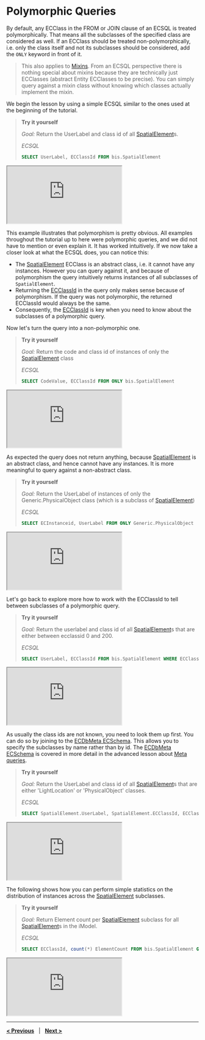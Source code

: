 # Polymorphic Queries

By default, any ECClass in the FROM or JOIN clause of an ECSQL is treated polymorphically. That means all the subclasses of the specified class are considered as well. If an ECClass should be treated non-polymorphically, i.e. only the class itself and not its subclasses should be considered, add the `ONLY` keyword in front of it.

> This also applies to [Mixins](../../bis/guide/fundamentals/mixins.md). From an ECSQL perspective there is nothing special about mixins because they are technically just ECClasses (abstract Entity ECClasses to be precise). You can simply query against a mixin class without knowing which classes actually implement the mixin.

We begin the lesson by using a simple ECSQL similar to the ones used at the beginning of the tutorial.

> **Try it yourself**
>
> *Goal:* Return the UserLabel and class id of all [SpatialElement](../../bis/domains/BisCore.ecschema.md#spatialelement)s.
>
> *ECSQL*
>
> ```sql
> SELECT UserLabel, ECClassId FROM bis.SpatialElement
> ```
>
<iframe class="embedded-console" src="https://imodelconsole.bentley.com/?embedded=true&nosignin=true&imodel=House Sample Bak&query=SELECT UserLabel, ECClassId FROM bis.SpatialElement"></iframe>

This example illustrates that polymorphism is pretty obvious. All examples throughout the tutorial up to here were polymorphic queries, and we did not have to mention or even explain it. It has worked intuitively. If we now take a closer look at what the ECSQL does, you can notice this:

- The [SpatialElement](../../bis/domains/BisCore.ecschema.md#spatialelement) ECClass is an abstract class, i.e. it cannot have any instances. However you can query against it, and because of polymorphism the query intuitively returns instances of all subclasses of `SpatialElement`.
- Returning the [ECClassId](./ECSQLDataTypes.md#ecinstanceid-and-ecclassid) in the query only makes sense because of polymorphism. If the query was not polymorphic, the returned ECClassId would always be the same.
- Consequently, the [ECClassId](./ECSQLDataTypes.md#ecinstanceid-and-ecclassid) is key when you need to know about the subclasses of a polymorphic query.

Now let's turn the query into a non-polymorphic one.

> **Try it yourself**
>
> *Goal:* Return the code and class id of instances of only the [SpatialElement](../../bis/domains/BisCore.ecschema.md#spatialelement) class
>
> *ECSQL*
>
> ```sql
> SELECT CodeValue, ECClassId FROM ONLY bis.SpatialElement
> ```
>
<iframe class="embedded-console" src="https://imodelconsole.bentley.com/?embedded=true&nosignin=true&imodel=House Sample Bak&query=SELECT CodeValue, UserLabel FROM ONLY bis.SpatialElement"></iframe>

As expected the query does not return anything, because [SpatialElement](../../bis/domains/BisCore.ecschema.md#spatialelement) is an abstract class, and hence cannot have any instances. It is more meaningful to query against a non-abstract class.

> **Try it yourself**
>
> *Goal:* Return the UserLabel of instances of only the Generic.PhysicalObject class (which is a subclass of [SpatialElement](../../bis/domains/BisCore.ecschema.md#spatialelement))
>
> *ECSQL*
>
> ```sql
> SELECT ECInstanceid, UserLabel FROM ONLY Generic.PhysicalObject
> ```
>
<iframe class="embedded-console" src="https://imodelconsole.bentley.com/?embedded=true&nosignin=true&imodel=House Sample Bak&query=SELECT ECInstanceid, UserLabel FROM ONLY Generic.PhysicalObject"></iframe>

Let's go back to explore more how to work with the ECClassId to tell between subclasses of a polymorphic query.

> **Try it yourself**
>
> *Goal:* Return the userlabel and class id of all [SpatialElement](../../bis/domains/BisCore.ecschema.md#spatialelement)s that are either between ecclassid 0 and 200.
>
> *ECSQL*
>
> ```sql
> SELECT UserLabel, ECClassId FROM bis.SpatialElement WHERE ECClassId BETWEEN 0 AND 200
> ```
>
<iframe class="embedded-console" src="https://imodelconsole.bentley.com/?embedded=true&nosignin=true&imodel=House Sample Bak&query=SELECT UserLabel, ECClassId FROM bis.SpatialElement WHERE ECClassId BETWEEN 0 AND 200"></iframe>

As usually the class ids are not known, you need to look them up first. You can do so by joining to the [ECDbMeta ECSchema](../ECDbMeta.ecschema.md). This allows you to specify the subclasses by name rather than by id. The [ECDbMeta ECSchema](../ECDbMeta.ecschema.md) is covered in more detail in the advanced lesson about [Meta queries](./MetaQueries.md).

> **Try it yourself**
>
> *Goal:* Return the UserLabel and class id of all [SpatialElement](../../bis/domains/BisCore.ecschema.md#spatialelement)s that are either 'LightLocation' or 'PhysicalObject' classes.
>
> *ECSQL*
>
> ```sql
> SELECT SpatialElement.UserLabel, SpatialElement.ECClassId, ECClassDef.Name  FROM bis.SpatialElement JOIN meta.ECClassDef ON SpatialElement.ECClassId=ECClassDef.ECInstanceId WHERE ECClassDef.Name IN ('LightLocation','PhysicalObject')
> ```
>
<iframe class="embedded-console" src="https://imodelconsole.bentley.com/?embedded=true&nosignin=true&imodel=House Sample Bak&query=SELECT SpatialElement.UserLabel, SpatialElement.ECClassId, ECClassDef.Name  FROM bis.SpatialElement JOIN meta.ECClassDef ON SpatialElement.ECClassId=ECClassDef.ECInstanceId WHERE ECClassDef.Name IN ('LightLocation','PhysicalObject')"></iframe>

The following shows how you can perform simple statistics on the distribution of instances across the [SpatialElement](../../bis/domains/BisCore.ecschema.md#spatialelement) subclasses.

> **Try it yourself**
>
> *Goal:* Return Element count per [SpatialElement](../../bis/domains/BisCore.ecschema.md#spatialelement) subclass for all [SpatialElement](../../bis/domains/BisCore.ecschema.md#spatialelement)s in the iModel.
>
> *ECSQL*
>
> ```sql
> SELECT ECClassId, count(*) ElementCount FROM bis.SpatialElement GROUP BY ECClassId
> ```
>
<iframe class="embedded-console" src="https://imodelconsole.bentley.com/?embedded=true&nosignin=true&imodel=House Sample Bak&query=SELECT ECClassId, count(*) ElementCount FROM bis.SpatialElement GROUP BY ECClassId"></iframe>

---

[**< Previous**](./Joins.md) &nbsp; | &nbsp; [**Next >**](./SpatialQueries.md)
